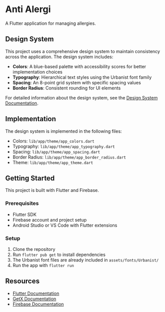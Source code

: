 # Anti Alergi

A Flutter application for managing allergies.

## Design System

This project uses a comprehensive design system to maintain consistency across the application. The design system includes:

- **Colors**: A blue-based palette with accessibility scores for better implementation choices
- **Typography**: Hierarchical text styles using the Urbanist font family
- **Spacing**: An 8-point grid system with specific spacing values
- **Border Radius**: Consistent rounding for UI elements

For detailed information about the design system, see the [Design System Documentation](lib/core/theme/design_system.md).

## Implementation

The design system is implemented in the following files:

- Colors: `lib/app/theme/app_colors.dart`
- Typography: `lib/app/theme/app_typography.dart`
- Spacing: `lib/app/theme/app_spacing.dart`
- Border Radius: `lib/app/theme/app_border_radius.dart`
- Theme: `lib/app/theme/app_theme.dart`

## Getting Started

This project is built with Flutter and Firebase.

### Prerequisites

- Flutter SDK
- Firebase account and project setup
- Android Studio or VS Code with Flutter extensions

### Setup

1. Clone the repository
2. Run `flutter pub get` to install dependencies
3. The Urbanist font files are already included in `assets/fonts/Urbanist/`
4. Run the app with `flutter run`

## Resources

- [Flutter Documentation](https://docs.flutter.dev/)
- [GetX Documentation](https://pub.dev/packages/get)
- [Firebase Documentation](https://firebase.google.com/docs)
